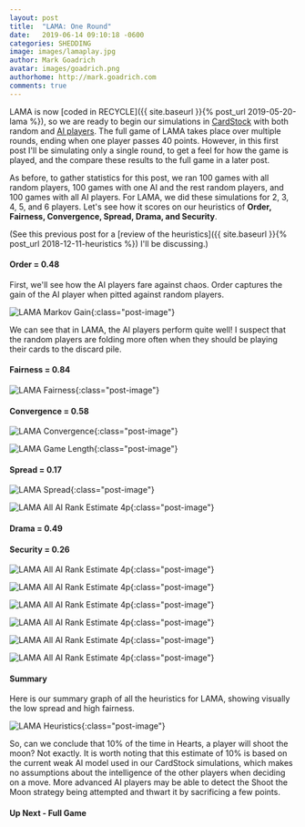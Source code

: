 ```yaml
---
layout: post
title:  "LAMA: One Round"
date:   2019-06-14 09:10:18 -0600
categories: SHEDDING
image: images/lamaplay.jpg
author: Mark Goadrich
avatar: images/goadrich.png
authorhome: http://mark.goadrich.com
comments: true
---
```


LAMA is now [coded in RECYCLE]({{ site.baseurl }}{% post_url 2019-05-20-lama %}), so 
we are ready to begin our simulations in [CardStock](http://github.com/mgoadric/cardstock) with both random and 
[AI players](https://cardstock.readthedocs.io/en/latest/aiplayers/pipmc.html). 
The full game of LAMA takes place over multiple rounds, ending when one player
passes 40 points. However, in this first post I'll be simulating only a single round,
to get a feel for how the game is played, and the compare these results to the
full game in a later post.

As before, to gather statistics for this post, we ran 100 games with all random players, 100 games with 
one AI and the rest random players, and 100 games with all AI players. 
For LAMA, we did these simulations for
2, 3, 4, 5, and 6 players. Let's see how it scores on our 
heuristics of **Order, Fairness, Convergence, Spread, Drama, and Security**. 

(See this previous post for a [review of the heuristics]({{ site.baseurl }}{% post_url 2018-12-11-heuristics %}) I'll be 
discussing.)

#### Order = 0.48

First, we'll see how the AI players fare against chaos. Order captures the gain of the 
AI player when pitted against random players.

![LAMA Markov Gain]({{site.url}}{{site.baseurl}}/images/lama/aiwinrate.png){:class="post-image"}

We can see that in LAMA, the AI players perform quite well! I suspect that the random players are 
folding more often when they should be playing their cards to the discard pile.

#### Fairness = 0.84



![LAMA Fairness]({{site.url}}{{site.baseurl}}/images/lama/fairness.png){:class="post-image"}


#### Convergence = 0.58

![LAMA Convergence]({{site.url}}{{site.baseurl}}/images/lama/convergence.png){:class="post-image"}

![LAMA Game Length]({{site.url}}{{site.baseurl}}/images/lama/gamelength.png){:class="post-image"}

#### Spread = 0.17


![LAMA Spread]({{site.url}}{{site.baseurl}}/images/lama/allaionegame4.png){:class="post-image"}

![LAMA  All AI Rank Estimate 4p]({{site.url}}{{site.baseurl}}/images/lama/color-history4.png){:class="post-image"}


#### Drama = 0.49


#### Security = 0.26

![LAMA  All AI Rank Estimate 4p]({{site.url}}{{site.baseurl}}/images/lama/leadhistory4.png){:class="post-image"}

![LAMA  All AI Rank Estimate 4p]({{site.url}}{{site.baseurl}}/images/lama/lama-trends4.png){:class="post-image"}

![LAMA  All AI Rank Estimate 4p]({{site.url}}{{site.baseurl}}/images/lama/lama-trends2.png){:class="post-image"}

![LAMA  All AI Rank Estimate 4p]({{site.url}}{{site.baseurl}}/images/lama/lama-trends3.png){:class="post-image"}

![LAMA  All AI Rank Estimate 4p]({{site.url}}{{site.baseurl}}/images/lama/lama-trends5.png){:class="post-image"}

![LAMA  All AI Rank Estimate 4p]({{site.url}}{{site.baseurl}}/images/lama/lama-trends6.png){:class="post-image"}

#### Summary

Here is our summary graph of all the heuristics for LAMA, showing visually the low spread
and high fairness.

![LAMA Heuristics]({{site.url}}{{site.baseurl}}/images/lama/heuristics.png){:class="post-image"}

So, can we conclude that 10% of the time in Hearts, a player will shoot the moon? 
Not exactly. It is worth noting that this estimate of 10% is based on the current weak AI model
used in our CardStock simulations, which makes no assumptions about the 
intelligence of the other players when deciding on a move. More advanced AI players
may be able to detect the Shoot the Moon strategy being attempted and thwart it
by sacrificing a few points.

#### Up Next - Full Game

